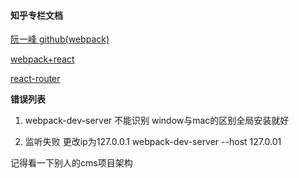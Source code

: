 #### 知乎专栏文档

[阮一峰 github(webpack)](https://github.com/ruanyf/webpack-demos#demo01-entry-file-source)

[webpack+react](http://www.jianshu.com/p/418e48e0cef1)

[react-router](http://web.jobbole.com/84294/)

**错误列表**
1. webpack-dev-server 不能识别 window与mac的区别全局安装就好

2. 监听失败 更改ip为127.0.0.1  webpack-dev-server --host 127.0.01

记得看一下别人的cms项目架构